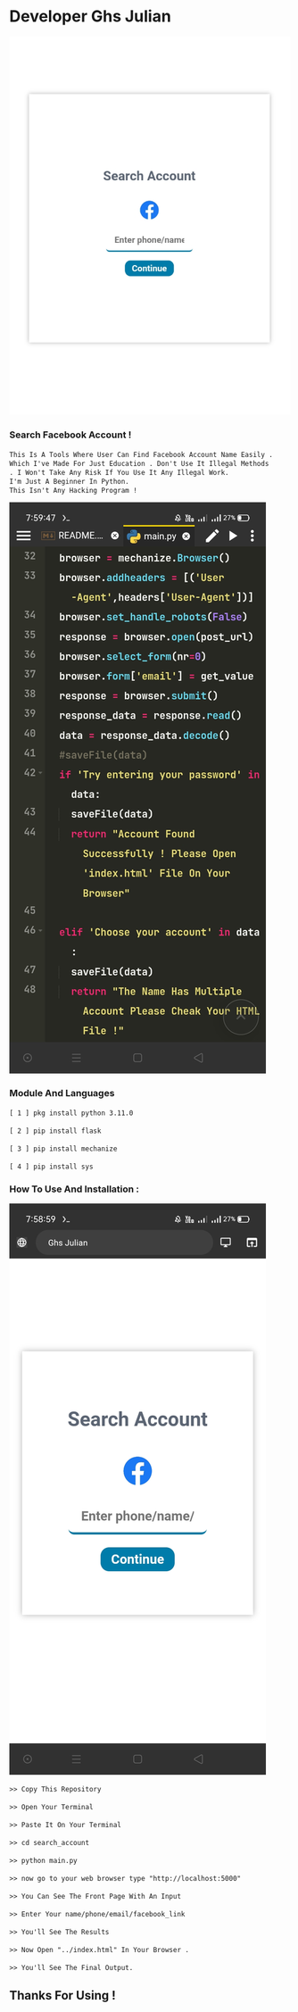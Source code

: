 # Developer Ghs Julian 

![CAPTURE 1](ss/S1.png)

### Search Facebook Account !

```
This Is A Tools Where User Can Find Facebook Account Name Easily . Which I've Made For Just Education . Don't Use It Illegal Methods
. I Won't Take Any Risk If You Use It Any Illegal Work.
I'm Just A Beginner In Python.
This Isn't Any Hacking Program !

```

![CAPTURE 2](ss/S2.png)

### Module And Languages 

```
[ 1 ] pkg install python 3.11.0

[ 2 ] pip install flask

[ 3 ] pip install mechanize

[ 4 ] pip install sys

```


### How To Use And Installation :


![CAPTURE 3](ss/S3.png)

```
>> Copy This Repository 

>> Open Your Terminal 

>> Paste It On Your Terminal 

>> cd search_account

>> python main.py

>> now go to your web browser type "http://localhost:5000" 

>> You Can See The Front Page With An Input 

>> Enter Your name/phone/email/facebook_link

>> You'll See The Results

>> Now Open "../index.html" In Your Browser .

>> You'll See The Final Output.
```
## Thanks For Using !

